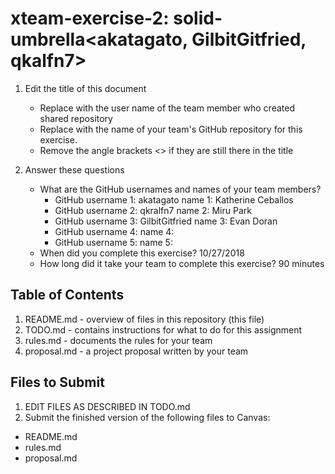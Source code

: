 # xteam-exercise-2: solid-umbrella<akatagato, GilbitGitfried, qkalfn7>

1. Edit the title of this document
   * Replace <UserName> with the user name of the team member who created shared repository
   * Replace <GitHubRepositoryName> with the name of your team's GitHub repository for this exercise.
   * Remove the angle brackets <> if they are still there in the title

2. Answer these questions
   * What are the GitHub usernames and names of your team members?
       * GitHub username 1: akatagato       name 1: Katherine Ceballos
       * GitHub username 2: qkralfn7        name 2: Miru Park
       * GitHub username 3: GilbitGitfried  name 3: Evan Doran
       * GitHub username 4:       name 4:
       * GitHub username 5:       name 5:
   * When did you complete this exercise? 10/27/2018 
   * How long did it take your team to complete this exercise? 90 minutes 

## Table of Contents

1. README.md - overview of files in this repository (this file)
2. TODO.md - contains instructions for what to do for this assignment
3. rules.md - documents the rules for your team
4. proposal.md - a project proposal written by your team

## Files to Submit

1. EDIT FILES AS DESCRIBED IN TODO.md
2. Submit the finished version of the following files to Canvas:

* README.md
* rules.md
* proposal.md
